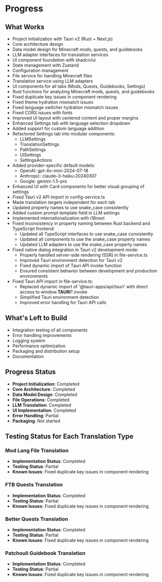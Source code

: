 # Progress

## What Works
- Project initialization with Tauri v2 (Rust + Next.js)
- Core architecture design
- Data model design for Minecraft mods, quests, and guidebooks
- LLM adapter interfaces for translation services
- UI component foundation with shadcn/ui
- State management with Zustand
- Configuration management
- File service for handling Minecraft files
- Translation service using LLM adapters
- UI components for all tabs (Mods, Quests, Guidebooks, Settings)
- Rust functions for analyzing Minecraft mods, quests, and guidebooks
- Fixed duplicate key issues in component rendering
- Fixed theme hydration mismatch issues
- Fixed language switcher hydration mismatch issues
- Fixed CORS issues with fonts
- Improved UI layout with centered content and proper margins
- Enhanced Settings tab with language selection dropdown
- Added support for custom language addition
- Refactored Settings tab into modular components:
  - LLMSettings
  - TranslationSettings
  - PathSettings
  - UISettings
  - SettingsActions
- Added provider-specific default models:
  - OpenAI: gpt-4o-mini-2024-07-18
  - Anthropic: claude-3-haiku-20240307
  - Google: gemini-1.5-pro
- Enhanced UI with Card components for better visual grouping of settings
- Fixed Tauri v2 API import in config-service.ts
- Made translation targets independent for each tab
- Updated property names to use snake_case consistently
- Added custom prompt template field in LLM settings
- Implemented internationalization with i18next
- Fixed inconsistency in property naming between Rust backend and TypeScript frontend:
  - Updated all TypeScript interfaces to use snake_case consistently
  - Updated all components to use the snake_case property names
  - Updated LLM adapters to use the snake_case property names
- Fixed native dialog integration in Tauri v2 development mode:
  - Properly handled server-side rendering (SSR) in file-service.ts
  - Improved Tauri environment detection for Tauri v2
  - Fixed dynamic import of Tauri API invoke function
  - Ensured consistent behavior between development and production environments
- Fixed Tauri API import in file-service.ts:
  - Replaced dynamic import of '@tauri-apps/api/tauri' with direct access to window.__TAURI__?.invoke
  - Simplified Tauri environment detection
  - Improved error handling for Tauri API calls

## What's Left to Build
- Integration testing of all components
- Error handling improvements
- Logging system
- Performance optimization
- Packaging and distribution setup
- Documentation

## Progress Status
- **Project Initialization**: Completed
- **Core Architecture**: Completed
- **Data Model Design**: Completed
- **File Operations**: Completed
- **LLM Translation**: Completed
- **UI Implementation**: Completed
- **Error Handling**: Partial
- **Packaging**: Not started

## Testing Status for Each Translation Type

### Mod Lang File Translation
- **Implementation Status**: Completed
- **Testing Status**: Partial
- **Known Issues**: Fixed duplicate key issues in component rendering

### FTB Quests Translation
- **Implementation Status**: Completed
- **Testing Status**: Partial
- **Known Issues**: Fixed duplicate key issues in component rendering

### Better Quests Translation
- **Implementation Status**: Completed
- **Testing Status**: Partial
- **Known Issues**: Fixed duplicate key issues in component rendering

### Patchouli Guidebook Translation
- **Implementation Status**: Completed
- **Testing Status**: Partial
- **Known Issues**: Fixed duplicate key issues in component rendering
